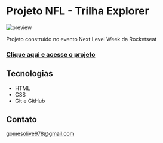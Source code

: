 # Projeto NFL - Trilha Explorer

![preview](NFL-Projeto-Rocketseat/preview.png)

Projeto construído no evento Next Level Week da Rocketseat

### [Clique aqui e acesse o projeto](https://sr-kme.github.io/Projeto-NFL/)

## Tecnologias
- HTML
- CSS
- Git e GitHub

## Contato
gomesolive978@gmail.com
